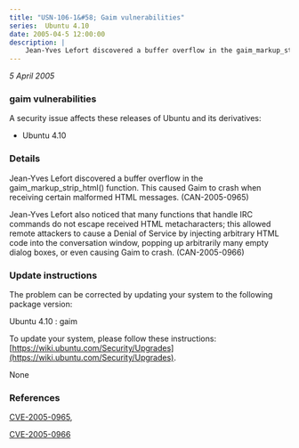```yaml
---
title: "USN-106-1&#58; Gaim vulnerabilities"
series:  Ubuntu 4.10
date: 2005-04-5 12:00:00
description: |
    Jean-Yves Lefort discovered a buffer overflow in the gaim_markup_strip_html() function. This caused Gaim to crash when receiving certain malformed HTML messages. (CAN-2005-0965)
--- 
```

 
 

*5 April 2005*

### gaim vulnerabilities

A security issue affects these releases of Ubuntu and its derivatives:

* Ubuntu 4.10

### Details

Jean-Yves Lefort discovered a buffer overflow in the gaim_markup_strip_html() function. This caused Gaim to crash when receiving certain malformed HTML messages. (CAN-2005-0965)

Jean-Yves Lefort also noticed that many functions that handle IRC commands do not escape received HTML metacharacters; this allowed remote attackers to cause a Denial of Service by injecting arbitrary HTML code into the conversation window, popping up arbitrarily many empty dialog boxes, or even causing Gaim to crash. (CAN-2005-0966)

### Update instructions

The problem can be corrected by updating your system to the following package version:

Ubuntu 4.10
 : gaim 

To update your system, please follow these instructions: [https://wiki.ubuntu.com/Security/Upgrades](https://wiki.ubuntu.com/Security/Upgrades).

None

### References

 
 [CVE-2005-0965](http://people.ubuntu.com/~ubuntu-security/cve/CVE-2005-0965), 

 [CVE-2005-0966](http://people.ubuntu.com/~ubuntu-security/cve/CVE-2005-0966)
 

